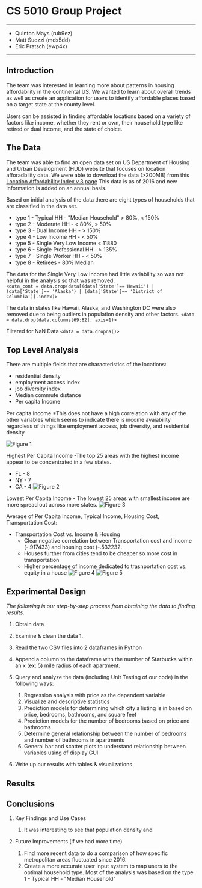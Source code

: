 # CS 5010 Group Project
---
- Quinton Mays (rub9ez)
- Matt Suozzi (mds5dd)
- Eric Pratsch (ewp4x)
---
## Introduction
The team was interested in learning more about patterns in housing affordability in the continental US.  We wanted to learn about overall trends as well as create an application for users to identify affordable places based on a target state at the county level.  

Users can be assisted in finding affordable locations based on a variety of factors like income, whether they rent or own, their household type like retired or dual income, and the state of choice.

## The Data
The team was able to find an open data set on US Department of Housing and Urban Development (HUD) website that focuses on location afforadbility data.  We were able to download the data (>200MB) from this [Location Affordability Index v.3 page](https://hudgis-hud.opendata.arcgis.com/datasets/location-affordability-index-v-3?geometry=-82.653%2C-52.642%2C83.284%2C85.381)  This data is as of 2016 and new information is added on an annual basis.

Based on initial analysis of the data there are eight types of households that are classified in the data set.   
*  type 1 - Typical HH - "Median Household" > 80%, < 150%
*  type 2 - Moderate HH - < 80%, > 50%
*  type 3 - Dual Income HH - > 150%
*  type 4 - Low Income HH - < 50%
*  type 5 - Single Very Low Income  < 11880
*  type 6 - Single Professional HH - > 135%
*  type 7 - Single Worker HH - < 50%
*  type 8 - Retirees - 80% Median

The data for the Single Very Low Income had little variability so was not helpful in the analysis so that was removed.  
`<data_cont = data.drop(data[(data['State']=='Hawaii') | (data['State']== 'Alaska') | (data['State']== 'District of Columbia')].index)>`

The data in states like Hawaii, Alaska, and Washington DC were also removed due to being outliers in population density and other factors.
`<data = data.drop(data.columns[69:82], axis=1)>`

Filtered for NaN Data
`<data = data.dropna()>`

## Top Level Analysis
There are multiple fields that are characteristics of the locations:
* residential density
* employment access index
* job diversity index
* Median commute distance
* Per capita Income

Per capita Income
*This does not have a high correlation with any of the other variables which seems to indicate there is income avaiability regardless of things like employment access, job diversity, and residential density

![Figure 1](https://github.com/q-maze/location-affordability-tool/blob/main/Report/Scatter%20Plot%20of%20Main%20Measurements.png)

Highest Per Capita Income -The top 25 areas with the highest income appear to be concentrated in a few states.
* FL - 8
* NY - 7
* CA - 4
![Figure 2](https://github.com/q-maze/location-affordability-tool/blob/main/Report/Highest%20Income%20Per%20Capita.png)

Lowest Per Capita Income - The lowest 25 areas with smallest income are more spread out across more states.
![Figure 3](https://github.com/q-maze/location-affordability-tool/blob/main/Report/Lowest%20Income%20Per%20Capita.png)

Average of Per Capita Income, Typical Income, Housing Cost, Transportation Cost:
* Transportation Cost vs. Income & Housing
   * Clear negative correlation between Transportation cost and income (-.917433) and housing cost (-.532232.
   * Houses further from cities tend to be cheaper so more cost in transportation 
   * Higher percentage of income dedicated to trasnportation cost vs. equity in a house
![Figure 4](https://github.com/q-maze/location-affordability-tool/blob/main/Report/correlation%20plot.png)
![Figure 5](https://github.com/q-maze/location-affordability-tool/blob/main/Report/State%20Mean%20Data%20Scatterplot.png)

## Experimental Design
*The following is our step-by-step process from obtaining the data to finding
results.*
1. Obtain data

2. Examine & clean the data
   1. 
3. Read the two CSV files into 2 dataframes in Python
4. Append a column to the dataframe with the number of Starbucks within an x (ex: 5) mile radius of each apartment.
5. Query and analyze the data (including Unit Testing of our code) in the
following ways:
   1. Regression analysis with price as the dependent variable
   2. Visualize and descriptive statistics
   3. Prediction models for determining which city a listing is in based on price, bedrooms, bathrooms, and square feet
   4. Prediction models for the number of bedrooms based on price and bathrooms
   5. Determine general relationship between the number of bedrooms and number of bathrooms in apartments
   6. General bar and scatter plots to understand relationship between variables using df display GUI
6. Write up our results with tables & visualizations


## Results


## Conclusions
1. Key Findings and Use Cases
   1. It was interesting to see that population density and 

2. Future Improvements (if we had more time)
   1. Find more recent data to do a comparison of how specific metropolitan areas fluctuated since 2016.
   2. Create a more accurate user input system to map users to the optimal household type.  Most of the analysis was based on the type 1 - Typical HH - "Median Household"
